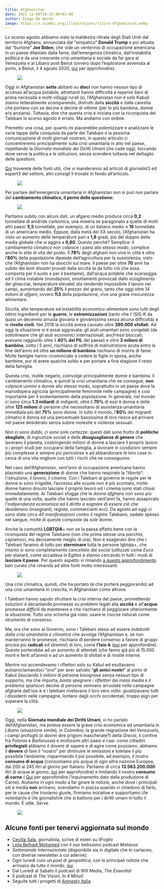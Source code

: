 ```yaml
---
title: Afghanistan
date: 2021-12-08T18:15:00+01:00
author: Diego De Nardo
image: https://x.scambi.org/illustrations/ritiro-Afghanistan.webp
---
```

Lo scorso agosto abbiamo visto la maldestra ritirata degli Stati Uniti dal territorio Afghano, annunciata dal “simpatico” **Donald Trump** e poi attuata dal “burlone” **Joe Biden**, che vide un ventennio di occupazione americana in un paese dilaniato dalla fame, dall’emergenza climatica, dall’instabilità politica e da una crescente crisi umanitaria e sociale da far gara al Venezuela e al Libano post Beirut (ovvero dopo l’esplosione avvenuta al porto, a Beirut, il 4 agosto 2020, [qui](https://www.instagram.com/diegodenardo99/p/CVSLyCoMwGt/?utm_medium=copy_link) per approfondire).

<figure><img src='{{ image }}'></figure>

Oggi in Afghanistan **sette** abitanti su **dieci** non hanno nessun tipo di accesso all’acqua potabile, altrettanti hanno difficoltà a reperire beni di prima necessità e molti villaggi rurali (si, l’Afghanistan non é solo Kabul) stanno letteralmente scomparendo, distrutti dalla **siccità** e dalla carestia che portano con se decine e decine di vittime (per lo più bambinə, donne e/o anzianə). Tuttavia, dire che questa crisi é iniziata con la riconquista dei Talebani lo scorso agosto é errato. Ma andiamo con ordine.

Premetto una cosa, per quanto mi piacerebbe polemizzare e analizzare le varie tappe della conquista da parte dei Talebani e la pessima comunicazione di molti giornali nostrani, in questo articolo ci concentreremo principalmente sulla crisi umanitaria in atto nel paese, rispettando la *Giornata mondiale dei Diritti Umani* che cade oggi, toccando dove serve la politica e le istituzioni, senza scendere tuttavia nel dettaglio delle questioni.

[Qui](https://www.instagram.com/p/CSq66jts24R) troverete delle fonti utili, che vi manderanno ad articoli di giornalist3 ed espert3 del settore, altri consigli li trovate in fondo all’articolo.

<figure><img src='https://www.diaridebarcelona.cat/documents/63916/2605504/afganistan.jpg'></figure>

Per parlare dell’emergenza umanitaria in Afghanistan non si può non parlare del **cambiamento climatico, il perno della questione:**

<figure><img src='https://aznewsbd24.com/wp-content/uploads/2021/12/@EnayatullahAzad-NRC-57.jpg'></figure>

Partiamo subito con alcuni dati: un afgano medio produce circa **0,2** tonnellate di anidride carbonica, una miseria se paragonato a quelle di molti altri paesi: **5,5** tonnellate, per esempio, di un italiano medio e **16** tonnellate di un americano medio. Eppure, dalla metà del XX secolo, l’Afghanistan ha visto un aumento delle temperature pari a **1,8** gradi, più del doppio della media globale che si aggira a **0,80**. Questo perché? Semplice: il cambiamento climatico non colpisce i paesi allo stesso modo, complice anche lo stile di vita del posto. Il **78%** degli afghani non vive in città e oltre l’**80%** della popolazione dipende dell’agricoltura per la sussistenza, visto che l’Afghanistan non ha sbocchi sul mare. Il paese per oltre **70** anni ha subito dei *lenti disastri* provati dalla siccità (e da tutto ciò che essa comporta per il suolo e per il bestiame), dell’acqua potabile che scarseggia ed il clima instabile (inondazioni, smottamenti provocati dallo scioglimento dei ghiacciai, temperature elevate) sta rendendo impossibile il lavoro nei campi, aumentando del **25%** il prezzo del grano, tanto che oggi oltre *14 milioni di afgani*, ovvero **1\3** della popolazione, vive una grave insicurezza alimentare.

Siccità, alte temperature ed instabilità economico-alimentare sono tutti degli ottimi ingredienti per le **guerre**, le **estremizzazioni** (tanto che l’ ISIS-K da quasi un decennio arruola giovanə e giovanissimə senza alcuna difficoltà) e le **rivolte civili**. Nel 2018 la siccità aveva causato oltre **380.000 sfollati**. Ad oggi la situazione si é assai aggravata: gli aiuti umanitari sono congelati (da sottolineare che gli aiuti economici internazionali, anch’essi bloccati, avevano raggiunto oltre il **40% del PIL** del paese) e oltre **3 milioni di bambinə**, sotto i 5 anni, rischiano di soffrire di malnutrizione acuta entro la fine dell’anno ed oltre **un milione di bambinə** rischiano di morire di fame. Molte famiglie hanno ricominciato a cedere le figlie in sposa, anche bambine, pur di avere qualche soldo e per portare a fine stagione il resto della famiglia.

Questa crisi, inutile negarlo, coinvolge principalmente donne e bambinə. Il cambiamento climatico, e quindi la crisi umanitaria che ne consegue, **non** colpisce uomini e donne allo stesso modo, soprattutto in un paese dove la manodopera agricola (principalmente femminile nelle campagne) è così importante per il sostentamento della popolazione. In generale, nel mondo ci sono circa **1.3 miliardi** di indigenti, oltre il **70%** di essi è donna e delle oltre **125 milioni** di persone che necessitano di assistenza umanitaria immediata più del **75%** sono donne. In tutto il mondo, l’**80%** dei migranti climatici è donna ed una percentuale bassissima di loro riesce ad arrivare nel paese desiderato senza subire molestie e violenze sessuali.

*Non ci sono dubbi, ci sono solo certezze*: questi dati sono frutto di **politiche sbagliate**, di ingiustizie sociali e delle **disuguaglianze di genere** che lacerano il pianeta, costringendo milioni di donne a lasciare il proprio lavoro o i propri studi per occuparsi della famiglia, a lavorare in condizioni sempre più complesse e sempre più pericolose e ad abbandonare le loro case in cerca di una vita migliore con tutti i rischi che ne conseguono.

Nel caso dell’Afghanistan, *vent’anni* di occupazione americana hanno plasmato una **generazione** di donne che hanno respirato la “*libertà*”: *l’istruzione*, il *lavoro*, il *cinema*. Con i Talebani al governo le regole per le donne si sono irrigidite, l’accesso alle scuole non è più scontato, molte donne hanno dovuto lasciare il proprio lavoro ed i cinema sono stati chiusi immediatamente. Ai Talebani sfugge che le *donne afghane* non sono più quelle di una volta, quelle che hanno lasciato vent’anni fa, hanno assaporato *l’indipendenza economica* ed il *diritto a sognare di essere ciò che desiderano* (insegnanti, registe, commercianti ecc). Da agosto ad oggi ci sono state circa *40 manifestazioni* contro il regime Talebano, sedate spesso nel sangue, molte di queste composte da *sole* donne.

Anche la comunità **LGBTQIA**+ non se la passa affatto bene con la riconquista del regime Talebano (non che prima stesse una *pacchia*, capiamoci, ma decisamente meglio di ora). Non è esagerato dire che i Talebani faranno di tutto per **sterminare** tuttə le persone lgbtqia+, che intanto si sono completamente *cancellate dai social* (utilizzati come *Esca* per stanarli, come accadeva in Egitto) e stanno cercando in tutti i modi di **lasciare il paese**. Per questo aspetto vi rimando [a questo approfondimento](https://instagram.com/s/aGlnaGxpZ2h0OjE3ODU4MDY0NDk3NTc4NzEzk)  ben curato che rimanda ad altre fonti molto interessanti.

<figure><img src='https://www.borgenmagazine.com/wp-content/uploads/2019/02/5223546231_67eaee97db_b.jpg'></figure>

Una crisi climatica, quindi, che ha portato (e che porterà peggiorando) ad una crisi umanitaria in crescita, in Afghanistan come altrove.

I Talebani hanno saputo sfruttare la crisi interna del paese, promettendo *soluzioni* e decantando promesse su problemi legati alla **siccità** e all’**acqua**: promesse *difficili* da mantenere e che rischiano di peggiorare ulteriormente la situazione. Tutto uno schema già visto: usare le risorse naturali come strumento di consenso.

Ma, ora che sono al Governo, sono i Talebani stessi ad essere *indeboliti dalla crisi umanitaria e climatica* che avvolge l’Afghanistan e, se non manterranno le promesse, rischiano di perdere consenso a favore di gruppi ancora più **radicali** ed stremisti di loro, come **l’Isis-k** ([qui](https://www.ilpost.it/2021/08/27/isis-k-khorasan-attentato-kabul) per approfondire). Questo porterebbe ad un aumento di attentati (che fanno già più di 15.000 morti e feriti all’anno) e ad un aumento di sfollati e di rivolte interne.

Mentre noi accendevamo i riflettori solo su Kabul ed esultavamo autoproclamandoci “*eroi*” per aver salvato “**gli amici nostri**” al porto di Kabul (lasciando lì *milioni* di persone bisognose senza nessun tipo di supporto, ma che importa, *basta spegnere i riflettori dei mass media e il problema sparisce*) decine di persone venivano arruolate nelle campagne afghane dall’isis-k e i talebani rivelavano il loro vero volto: giustiziavano tutti i dissidenti nelle campagne, lontano dagli occhi occidentali, troppo pigri per superare la città.

<figure><img src='https://www.nachrichten.at/storage/image/3/3/0/1/2531033_teaser-maxi-pic-art-tab-2048w_1xwkWC_5bkVYR.jpg'></figure>

Oggi, nella **Giornata mondiale dei Diritti Umani**, vi ho parlato dell’Afghanistan, ma poteva essere la grave crisi economica ed umanitaria in *Libano* (situazione simile), in *Colombia*, la grande migrazione del *Venezuela*, i campi profughi (o dovrei dire prigioni mascherate?) della *Grecia*, il confine fra *Polonia* e *Biellorussia* e moltissimi altri paesi e casi: come cittadini **privilegiati** abbiamo il dovere di sapere e di agire come possiamo, abbiamo il **dovere** di fare il “nostro” per diminuire le emissioni e tutelare il più possibile l’ambiente, risparmiando il più possibile, ad esempio, il nostro **consumo di acqua** (consumiamo più acqua di ogni altra nazione Europea, dai 200 ai 245 litri al giorno per Italiano. Parliamo di circa **13.563.200.000** litri di acqua al giorno, [qui](https://instagram.com/p/CTwuAgMMD-1) per approfondire) e limitando il nostro **consumo di carne** ( [Qui](https://instagram.com/p/CP5TfGQs_xV) per approfondire l’inquinamento dato dalla produzione di Carne). Aiutiamo in ogni modo a far girare le notizie, anche dove i principali siti e media **non** arrivano, scendiamo in piazza quando ci chiedono di farlo, per le cause che troviamo giuste, firmiamo iniziative e supportiamo i/le volontari/e e i/le giornalisti/e che si battono per i diritti umani in tutto il mondo. È utile. Serve.

<figure><img src='https://demo5.pahappademo.com/wp-content/uploads/2021/09/pexels-ahmed-akacha-7385905.jpg'></figure>

## Alcune fonti per tenervi aggiornatə sul mondo

- [Cecilia Sala](https://instagram.com/ceciliasala), giornalista, scrive di esteri su IlFoglio
- [Leila Belhadj Mohamed](https://instagram.com/leila.belmoh) con il suo bellissimo podcast <cite>Matassa</cite>
- *Settimanale Internazionale* (disponibile sia in digitale che in cartaceo, con diverse newsletter a cui aderire);
- Ogni lunedì curo un *post di geopolitica*, con le principali notizie che arrivano da tutto il mondo, [qui](https://instagram.com/ao_diccetutto)
- Dal Lunedì al Sabato il podcast di Will Media, <cite>The Essential</cite>
- Il podcast di <cite>The Vision</cite>, <cite>In 4 Minuti</cite>
- Seguite tutti i progetti di [Amnesty Italia](https://instagram.com/amnestyitalia)
